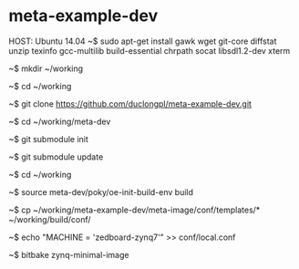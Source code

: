 # meta-example-dev
HOST: Ubuntu 14.04
~$ sudo apt-get install gawk wget git-core diffstat unzip texinfo gcc-multilib build-essential chrpath socat libsdl1.2-dev xterm

~$ mkdir ~/working 

~$ cd ~/working 

~$ git clone https://github.com/duclongpl/meta-example-dev.git 

~$ cd ~/working/meta-dev 

~$ git submodule init 

~$ git submodule update 

~$ cd ~/working

~$ source meta-dev/poky/oe-init-build-env build 

~$ cp ~/working/meta-example-dev/meta-image/conf/templates/* ~/working/build/conf/

~$ echo "MACHINE = 'zedboard-zynq7'" >> conf/local.conf

~$ bitbake zynq-minimal-image
